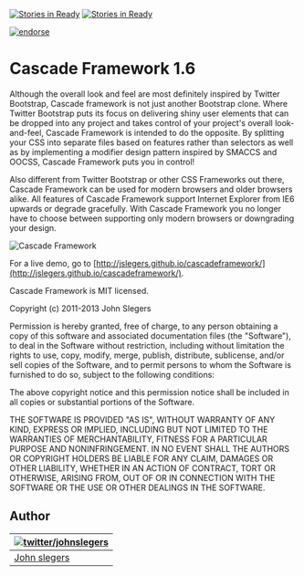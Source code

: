 [![Stories in Ready](https://badge.waffle.io/jslegers/cascadeframework.png?label=ready&title=Ready)](https://waffle.io/jslegers/cascadeframework) [![Stories in Ready](http://img.shields.io/badge/version-1.5-green.svg)](http://www.cascade-framework.com/)

[![endorse](https://api.coderwall.com/johnslegers/endorsecount.png)](https://coderwall.com/johnslegers) 

# Cascade Framework 1.6

Although the overall look and feel are most definitely inspired by Twitter Bootstrap, Cascade framework is not just another Bootstrap clone. Where Twitter Bootstrap puts its focus on delivering shiny user elements that can be dropped into any project and takes control of your project's overall look-and-feel, Cascade Framework is intended to do the opposite. By splitting your CSS into separate files based on features rather than selectors as well as by implementing a modifier design pattern inspired by SMACCS and OOCSS, Cascade Framework puts you in control!

Also different from Twitter Bootstrap or other CSS Frameworks out there, Cascade Framework can be used for modern browsers and older browsers alike. All features of Cascade Framework support Internet Explorer from IE6 upwards or degrade gracefully. With Cascade Framework you no longer have to choose between supporting only modern browsers or downgrading your design.

![Cascade Framework](http://jslegers.github.io/cascadeframework/screenshot.png)

For a live demo, go to [http://jslegers.github.io/cascadeframework/](http://jslegers.github.io/cascadeframework/).

Cascade Framework is MIT licensed.

 Copyright (c) 2011-2013 John Slegers

 Permission is hereby granted, free of charge, to any person
 obtaining a copy of this software and associated documentation
 files (the "Software"), to deal in the Software without
 restriction, including without limitation the rights to use,
 copy, modify, merge, publish, distribute, sublicense, and/or sell
 copies of the Software, and to permit persons to whom the
 Software is furnished to do so, subject to the following
 conditions:

 The above copyright notice and this permission notice shall be
 included in all copies or substantial portions of the Software.

 THE SOFTWARE IS PROVIDED "AS IS", WITHOUT WARRANTY OF ANY KIND,
 EXPRESS OR IMPLIED, INCLUDING BUT NOT LIMITED TO THE WARRANTIES
 OF MERCHANTABILITY, FITNESS FOR A PARTICULAR PURPOSE AND
 NONINFRINGEMENT. IN NO EVENT SHALL THE AUTHORS OR COPYRIGHT
 HOLDERS BE LIABLE FOR ANY CLAIM, DAMAGES OR OTHER LIABILITY,
 WHETHER IN AN ACTION OF CONTRACT, TORT OR OTHERWISE, ARISING
 FROM, OUT OF OR IN CONNECTION WITH THE SOFTWARE OR THE USE OR
 OTHER DEALINGS IN THE SOFTWARE.


## Author

| [![twitter/johnslegers](https://en.gravatar.com/avatar/bf4cc94221382810233575862875e687?s=70)](http://twitter.com/johnslegers "Follow @johnslegers on Twitter") |
|---|
| [John slegers](http://www.johnslegers.com/) |
